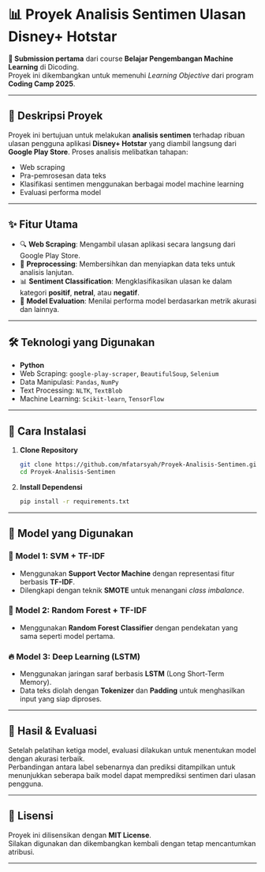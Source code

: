 # 📊 Proyek Analisis Sentimen Ulasan Disney+ Hotstar

**📝 Submission pertama** dari course **Belajar Pengembangan Machine Learning** di Dicoding.  
Proyek ini dikembangkan untuk memenuhi *Learning Objective* dari program **Coding Camp 2025**.

---

## 🎯 Deskripsi Proyek

Proyek ini bertujuan untuk melakukan **analisis sentimen** terhadap ribuan ulasan pengguna aplikasi **Disney+ Hotstar** yang diambil langsung dari **Google Play Store**. Proses analisis melibatkan tahapan:

- Web scraping
- Pra-pemrosesan data teks
- Klasifikasi sentimen menggunakan berbagai model machine learning
- Evaluasi performa model

---

## ✨ Fitur Utama

- 🔍 **Web Scraping**: Mengambil ulasan aplikasi secara langsung dari Google Play Store.
- 🧼 **Preprocessing**: Membersihkan dan menyiapkan data teks untuk analisis lanjutan.
- 📊 **Sentiment Classification**: Mengklasifikasikan ulasan ke dalam kategori **positif**, **netral**, atau **negatif**.
- 🧪 **Model Evaluation**: Menilai performa model berdasarkan metrik akurasi dan lainnya.

---

## 🛠️ Teknologi yang Digunakan

- **Python**
- Web Scraping: `google-play-scraper`, `BeautifulSoup`, `Selenium`
- Data Manipulasi: `Pandas`, `NumPy`
- Text Processing: `NLTK`, `TextBlob`
- Machine Learning: `Scikit-learn`, `TensorFlow`

---

## 🚀 Cara Instalasi

1. **Clone Repository**  
   ```bash
   git clone https://github.com/mfatarsyah/Proyek-Analisis-Sentimen.git
   cd Proyek-Analisis-Sentimen
   ```

2. **Install Dependensi**  
   ```bash
   pip install -r requirements.txt
   ```

---

## 🧠 Model yang Digunakan

### 📌 Model 1: SVM + TF-IDF
- Menggunakan **Support Vector Machine** dengan representasi fitur berbasis **TF-IDF**.
- Dilengkapi dengan teknik **SMOTE** untuk menangani *class imbalance*.

### 🌳 Model 2: Random Forest + TF-IDF
- Menggunakan **Random Forest Classifier** dengan pendekatan yang sama seperti model pertama.

### 🔥 Model 3: Deep Learning (LSTM)
- Menggunakan jaringan saraf berbasis **LSTM** (Long Short-Term Memory).
- Data teks diolah dengan **Tokenizer** dan **Padding** untuk menghasilkan input yang siap diproses.

---

## 🏁 Hasil & Evaluasi

Setelah pelatihan ketiga model, evaluasi dilakukan untuk menentukan model dengan akurasi terbaik.  
Perbandingan antara label sebenarnya dan prediksi ditampilkan untuk menunjukkan seberapa baik model dapat memprediksi sentimen dari ulasan pengguna.

---

## 📄 Lisensi

Proyek ini dilisensikan dengan **MIT License**.  
Silakan digunakan dan dikembangkan kembali dengan tetap mencantumkan atribusi.

---
